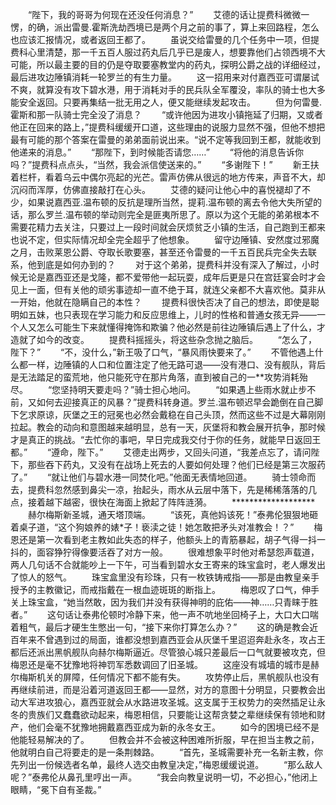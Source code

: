 　　“陛下，我的哥哥为何现在还没任何消息？”
　　艾德的话让提费科微微一愣，的确，派出雷曼.霍斯洗劫西境已是两个月之前的事了，算上来回路程，怎么也应该汇报情况，或者返回王都了。
　　虽说交给雷曼的几个任务中一项，但提费科心里清楚，那一千五百人服过药丸后几乎已是废人，想要靠他们占领西境不大可能，所以最主要的目的仍是夺取要塞教堂内的药丸，探明公爵之战的详细经过，最后进攻边陲镇消耗一轮罗兰的有生力量。
　　这一招用来对付嘉西亚可谓屡试不爽，就算没有攻下碧水港，用于消耗对手的民兵队全军覆没，率队的骑士也大多能安全返回。只要再集结一批无用之人，便又能继续发起攻击。
　　但为何雷曼.霍斯和那一队骑士完全没了消息？
　　“或许他因为进攻小镇拖延了归期，又或者他正在回来的路上，”提费科缓缓开口道，这些理由的说服力显然不强，但他不想把最有可能的那个答案在雷曼的弟弟面前说出来。“说不定等我回到王都，就能收到他递来的消息。”
　　“那陛下，到时候能否请您……”
　　“将他的消息告诉你吗？”提费科点点头，“当然，我会派信使送来的。”
　　“多谢陛下！”
　　新王扶着栏杆，看着乌云中偶尔亮起的光芒。雷声仿佛从很远的地方传来，声音不大，却沉闷而浑厚，仿佛直接敲打在心头。
　　艾德的疑问让他心中的喜悦褪却了不少，如果说嘉西亚.温布顿的反抗是理所当然，提莉.温布顿的离去令他大失所望的话，那么罗兰.温布顿的举动则完全是匪夷所思了。原以为这个无能的弟弟根本不需要花精力去关注，只要过上一段时间就会厌烦贫乏小镇的生活，自己跑到王都来也说不定，但实际情况却全完全超乎了他想象。
　　留守边陲镇、安然度过邪魔之月，击败莱恩公爵、夺取长歌要塞，甚至还令雷曼的一千五百民兵完全失去联系，他到底是如何办到的？
　　对于这个弟弟，提费科并没有深入了解过，小时候无论是嘉西亚还是戈隆，都不爱带他一起玩耍，成年后更是只在宫廷宴会时才会见上一面，但有关他的顽劣事迹却一直不绝于耳，就连父亲都不大喜欢他。莫非从一开始，他就在隐瞒自己的本性？
　　提费科很快否决了自己的想法，即使是聪明如五妹，也只表现在学习能力和反应思维上，儿时的性格和普通女孩无异——一个人又怎么可能生下来就懂得掩饰和欺骗？他必然是前往边陲镇后遇上了什么，才造就了如今的改变。
　　提费科摇摇头，将这些杂念抛之脑后。
　　“怎么了，陛下？”
　　“不，没什么，”新王吸了口气，“暴风雨快要来了。”
　　不管他遇上什么都一样，边陲镇的人口和位置注定了他无路可退——没有港口、没有舰队，背后是无法踏足的蛮荒地，他只能死守在那片角落，直到被自己的一**攻势消耗殆尽。
　　“您坚持明天要走吗？”骑士担心地问。
　　“如果遇上些雨水就止步不前，又如何去迎接真正的风暴？”提费科转身道。罗兰.温布顿迟早会跪倒在自己脚下乞求原谅，灰堡之王的冠冕也必然会戴稳在自己头顶，然而这些不过是大幕刚刚拉起。教会的动向和意图越来越明显，总有一天，灰堡将和教会展开抗争，那时候才是真正的挑战。“去忙你的事吧，早日完成我交付于你的任务，就能早日返回王都。”
　　“遵命，陛下。”
　　艾德走出两步，又回头问道，“我差点忘了，请问陛下，那些吞下药丸，又没有在战场上死去的人要如何处理？他们已经是第三次服药了。”
　　“就让他们与碧水港一同焚化吧。”他面无表情地回道。
　　骑士领命而去，提费科忽然感到鼻尖一凉，抬起头，雨水从云层中落下，先是稀稀落落的几点，接着越下越密，很快在海面上掀起了阵阵涟漪。
　　*******************
　　赫尔梅斯新圣城，通天塔顶端。
　　“该死，真他妈该死！”泰弗伦狠狠地砸着桌子道，“这个狗娘养的婊*子！亵渎之徒！她怎敢把矛头对准教会！？”
　　梅恩还是第一次看到老主教如此失态的样子，他额头上的青筋暴起，胡子气得一抖一抖的，面容狰狞得像要活吞了对方一般。
　　很难想象平时他对希瑟怨声载道，两人几句话不合就能吵上一下午，可当看到碧水女王寄来的珠宝盒时，老人爆发出了惊人的怒气。
　　珠宝盒里没有珍珠，只有一枚铁铸戒指——那是由教皇亲手授予的主教徽记，而戒指戴在一根血迹斑斑的断指上。
　　梅恩叹了口气，伸手关上珠宝盒，“她当然敢，因为我们并没有获得神明的庇佑——神……只青睐于胜者。”
　　这句话让泰弗伦顿时冷静下来，他一声不吭地坐回椅子上，大口大口喘着粗气，最后才硬生生憋出一句，“接下来你打算怎么办？”
　　这的确是教会近百年来不曾遇到过的局面，谁都没想到嘉西亚会从灰堡千里迢迢奔赴永冬，攻占王都后还派出黑帆舰队向赫尔梅斯逼近。尽管狼心城只差最后一口气就要被攻克，但梅恩还是毫不犹豫地将神罚军悉数调回了旧圣城。
　　这座没有城墙的城市是赫尔梅斯机关的屏障，任何情况下都不能有失。
　　攻势停止后，黑帆舰队也没有再继续前进，而是沿着河道返回王都——显然，对方的意图十分明显，只要教会出动大军进攻狼心，嘉西亚就会从水路进攻圣城。这支属于王权势力的突然插足让永冬的贵族们又蠢蠢欲动起来，梅恩相信，只要能让这帮贪婪之辈继续保有领地和财产，他们会毫不犹豫地拥戴嘉西亚成为新的永冬女王。
　　如今的困境已经不是他能轻易解决的了。
　　但教会并不会被这种困难所折服，早在担当主教之前，他就明白自己将要走的是一条荆棘路。
　　“首先，圣城需要补充一名新主教，你先列出一份候选者名单，最终人选交由教皇决定，”梅恩缓缓说道。
　　“那么敌人呢？”泰弗伦从鼻孔里哼出一声。
　　“我会向教皇说明一切，不必担心，”他闭上眼睛，“冕下自有圣裁。”